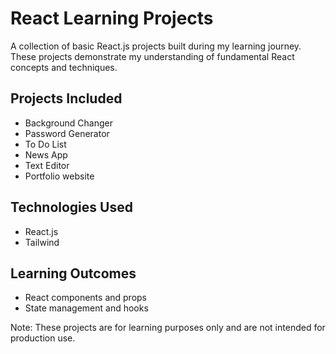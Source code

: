 <body>
	<div>
		<h1>React Learning Projects</h1>
		<p>A collection of basic React.js projects built during my learning journey. These projects demonstrate my understanding of fundamental React concepts and techniques.</p>
	</div>
	<h2>Projects Included</h2>
	<ul>
		<li>Background Changer</li>
		<li>Password Generator</li>
		<li>To Do List</li>
		<li>News App</li>
		<li>Text Editor</li>
		<li>Portfolio website</li>
<!-- 		<li>Text Editor</li>
		<li>Text Editor</li>
		<li>Text Editor</li> -->
		<!-- Add more projects here -->
	</ul>
	<h2>Technologies Used</h2>
	<ul>
		<li>React.js</li>
		<li>Tailwind</li>
		<!-- Add more technologies here -->
	</ul>
	<h2>Learning Outcomes</h2>
	<ul>
		<li>React components and props</li>
		<li>State management and hooks</li>
		<!-- Add more learning outcomes here -->
	</ul>
	<p>Note: These projects are for learning purposes only and are not intended for production use.</p>
</body>
